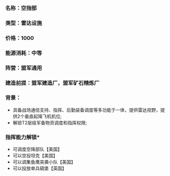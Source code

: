 ### 名称：空指部
### 类型：雷达设施
### 价格：1000
### 能源消耗：中等
### 阵营：盟军通用
### 建造前提：盟军建造厂，盟军矿石精炼厂
### 背景：

* 具备战场通信支持、指挥、后勤装备调度等多功能于一体，提供雷达视野，提供2个垂直起降飞机机位;
* 解锁T2层级军备物资调度和指挥权限;

### 指挥能力解锁*
* 可调度空降部队【美国】
* 可以空投坦克【美国】
* 可以调集鱼鹰突袭小队【美国】
* 可以投放单兵碉堡【英国】
